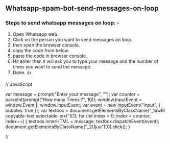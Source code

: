 ## Whatsapp-spam-bot-send-messages-on-loop

### Steps to send whatsapp messages on loop: -

1. Open Whatsapp web.
1. Click on the person you want to send messages on loop.
1. then open the browser console.
1. copy the code from below.
1. paste the code in browser console.
1. Hit enter then it will ask you to type your message and the number of times you want to send the message.
1. Done. 👍

// JavaScript

var message = prompt("Enter your message", "‎");
var counter = parseInt(prompt("How many Times ?", 10));
window.InputEvent = window.Event || window.InputEvent;
var event = new InputEvent("input", { bubbles: true });
var textbox = document.getElementsByClassName("_1awRl copyable-text selectable-text")[1];
for (let index = 0; index < counter; index++) {
  textbox.innerHTML = message;
  textbox.dispatchEvent(event);
  document.getElementsByClassName("_2Ujuu")[0].click();
}

//
